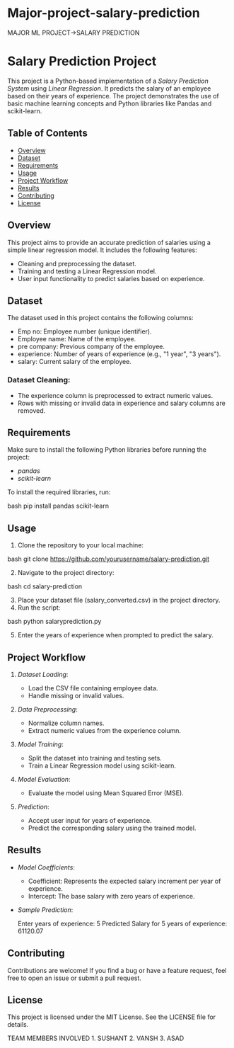 # Major-project-salary-prediction
MAJOR ML PROJECT->SALARY PREDICTION
# Salary Prediction Project

This project is a Python-based implementation of a *Salary Prediction System* using *Linear Regression*. It predicts the salary of an employee based on their years of experience. The project demonstrates the use of basic machine learning concepts and Python libraries like Pandas and scikit-learn.

## Table of Contents

- [Overview](#overview)
- [Dataset](#dataset)
- [Requirements](#requirements)
- [Usage](#usage)
- [Project Workflow](#project-workflow)
- [Results](#results)
- [Contributing](#contributing)
- [License](#license)

## Overview

This project aims to provide an accurate prediction of salaries using a simple linear regression model. It includes the following features:

- Cleaning and preprocessing the dataset.
- Training and testing a Linear Regression model.
- User input functionality to predict salaries based on experience.

## Dataset

The dataset used in this project contains the following columns:

- Emp no: Employee number (unique identifier).
- Employee name: Name of the employee.
- pre company: Previous company of the employee.
- experience: Number of years of experience (e.g., "1 year", "3 years").
- salary: Current salary of the employee.

### Dataset Cleaning:

- The experience column is preprocessed to extract numeric values.
- Rows with missing or invalid data in experience and salary columns are removed.

## Requirements

Make sure to install the following Python libraries before running the project:

- *pandas*
- *scikit-learn*

To install the required libraries, run:

bash
pip install pandas scikit-learn


## Usage

1. Clone the repository to your local machine:

bash
git clone https://github.com/yourusername/salary-prediction.git


2. Navigate to the project directory:

bash
cd salary-prediction


3. Place your dataset file (salary_converted.csv) in the project directory.
4. Run the script:

bash
python salaryprediction.py


5. Enter the years of experience when prompted to predict the salary.

## Project Workflow

1. *Dataset Loading*:

   - Load the CSV file containing employee data.
   - Handle missing or invalid values.

2. *Data Preprocessing*:

   - Normalize column names.
   - Extract numeric values from the experience column.

3. *Model Training*:

   - Split the dataset into training and testing sets.
   - Train a Linear Regression model using scikit-learn.

4. *Model Evaluation*:

   - Evaluate the model using Mean Squared Error (MSE).

5. *Prediction*:

   - Accept user input for years of experience.
   - Predict the corresponding salary using the trained model.

## Results

- *Model Coefficients*:

  - Coefficient: Represents the expected salary increment per year of experience.
  - Intercept: The base salary with zero years of experience.

- *Sample Prediction*:

  
  Enter years of experience: 5
  Predicted Salary for 5 years of experience: 61120.07
  

## Contributing

Contributions are welcome! If you find a bug or have a feature request, feel free to open an issue or submit a pull request.

## License

This project is licensed under the MIT License. See the LICENSE file for details.

TEAM MEMBERS INVOLVED 1. SUSHANT 2. VANSH 3. ASAD
